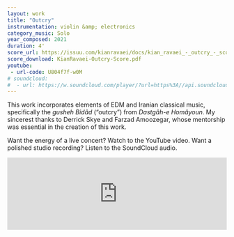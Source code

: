 ```yaml
---
layout: work
title: "Outcry"
instrumentation: violin &amp; electronics
category_music: Solo
year_composed: 2021
duration: 4'
score_url: https://issuu.com/kianravaei/docs/kian_ravaei_-_outcry_-_score
score_download: KianRavaei-Outcry-Score.pdf
youtube:
 - url-code: U804f7f-w0M
# soundcloud: 
#  - url: https://w.soundcloud.com/player/?url=https%3A//api.soundcloud.com/tracks/1150952629%3Fsecret_token%3Ds-awGXeR8XcPo&color=%23ff5500&auto_play=false&hide_related=false&show_comments=true&show_user=true&show_reposts=false&show_teaser=true
---
```


This work incorporates elements of EDM and Iranian classical music, specifically the <i>gusheh Bidâd</i> (“outcry”) from <i>Dastgâh-e Homâyoun</i>. My sincerest thanks to Derrick Skye and Farzad Amoozegar, whose mentorship was essential in the creation of this work.

Want the energy of a live concert? Watch to the YouTube video. Want a polished studio recording? Listen to the SoundCloud audio.

<iframe width="100%" height="166" scrolling="no" frameborder="no" allow="autoplay" src="https://w.soundcloud.com/player/?url=https%3A//api.soundcloud.com/tracks/1150952629%3Fsecret_token%3Ds-awGXeR8XcPo&color=%23ff5500&auto_play=false&hide_related=false&show_comments=true&show_user=true&show_reposts=false&show_teaser=true"></iframe><div style="font-size: 10px; color: #cccccc;line-break: anywhere;word-break: normal;overflow: hidden;white-space: nowrap;text-overflow: ellipsis; font-family: Interstate,Lucida Grande,Lucida Sans Unicode,Lucida Sans,Garuda,Verdana,Tahoma,sans-serif;font-weight: 100;">

